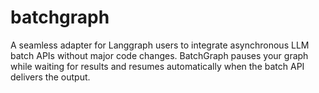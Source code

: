 # batchgraph
A seamless adapter for Langgraph users to integrate asynchronous LLM batch APIs without major code changes. BatchGraph pauses your graph while waiting for results and resumes automatically when the batch API delivers the output.
